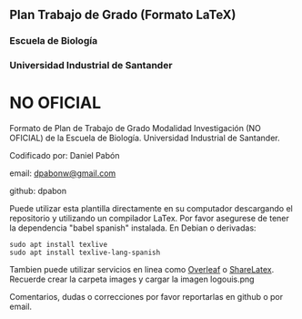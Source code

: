 ## Plan Trabajo de Grado (Formato LaTeX) ##
### Escuela de Biología ###
### Universidad Industrial de Santander ###
# NO OFICIAL #

Formato de Plan de Trabajo de Grado Modalidad Investigación (NO OFICIAL) de la Escuela de Biología. Universidad Industrial de Santander.

Codificado por: Daniel Pabón

email: dpabonw@gmail.com

github: dpabon

Puede utilizar esta plantilla directamente en su computador descargando el repositorio y utilizando un compilador LaTex. Por favor asegurese de tener la dependencia "babel spanish" instalada. En Debian o derivadas:

````
sudo apt install texlive
sudo apt install texlive-lang-spanish
````

Tambien puede utilizar servicios en linea como [Overleaf](https://www.overleaf.com/) o [ShareLatex](https://www.sharelatex.com). Recuerde crear la carpeta images y cargar la imagen logouis.png

Comentarios, dudas o correcciones por favor reportarlas en github o por email.
